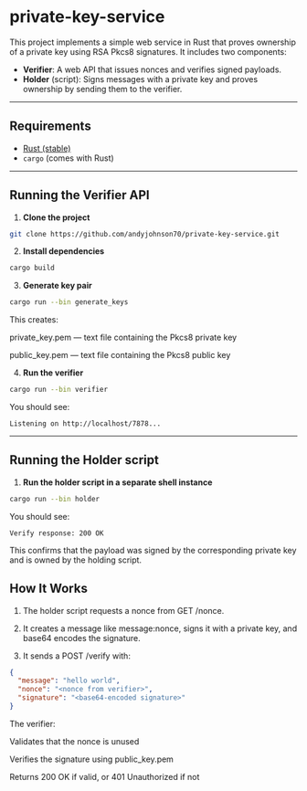 # private-key-service

This project implements a simple web service in Rust that proves ownership of a private key using RSA Pkcs8 signatures. It includes two components:

- **Verifier**: A web API that issues nonces and verifies signed payloads.
- **Holder** (script): Signs messages with a private key and proves ownership by sending them to the verifier.

---

## Requirements

- [Rust (stable)](https://www.rust-lang.org/tools/install)
- `cargo` (comes with Rust)

---

## Running the Verifier API

1. **Clone the project**

```bash
git clone https://github.com/andyjohnson70/private-key-service.git
```

2. **Install dependencies**

```bash
cargo build
```

3. **Generate key pair**

```bash
cargo run --bin generate_keys
```
This creates:

private_key.pem — text file containing the Pkcs8 private key

public_key.pem — text file containing the Pkcs8 public key

4. **Run the verifier**

```bash
cargo run --bin verifier
```

You should see:

```
Listening on http://localhost/7878...
```

---

## Running the Holder script

1. **Run the holder script in a separate shell instance**

```bash
cargo run --bin holder
```

You should see:

```
Verify response: 200 OK
```

This confirms that the payload was signed by the corresponding private key and is owned by the holding script.

## How It Works
1. The holder script requests a nonce from GET /nonce.

2. It creates a message like message:nonce, signs it with a private key, and base64 encodes the signature.

3. It sends a POST /verify with:

``` json
{
  "message": "hello world",
  "nonce": "<nonce from verifier>",
  "signature": "<base64-encoded signature>"
}
```
The verifier:

Validates that the nonce is unused

Verifies the signature using public_key.pem

Returns 200 OK if valid, or 401 Unauthorized if not
